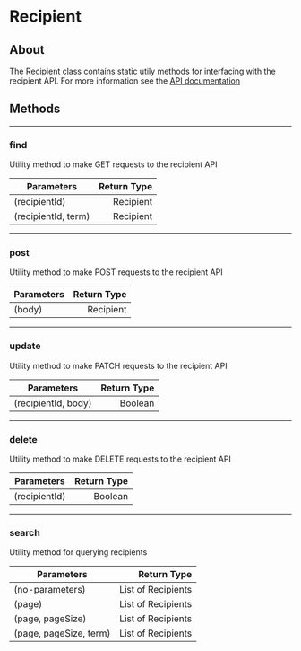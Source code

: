 # Recipient

## About
The Recipient class contains static utily methods for interfacing with the recipient API. For more information see the [API documentation](http://docs.paymentrails.com/#recipients)

## **Methods**
---
### **find**
Utility method to make GET requests to the recipient API

Parameters | Return Type
---| ---:
(recipientId) | Recipient
(recipientId, term) | Recipient


---
### **post**
Utility method to make POST requests to the recipient API

Parameters | Return Type
--- | ---:
(body) | Recipient

---
### **update**
Utility method to make PATCH requests to the recipient API

Parameters | Return Type
--- | ---:
(recipientId, body) | Boolean

---
### **delete**
Utility method to make DELETE requests to the recipient API

Parameters | Return Type
--- | ---:
(recipientId) | Boolean

---
### **search**
Utility method for querying recipients

Parameters | Return Type
--- | ---:
(no-parameters) | List of Recipients
(page) | List of Recipients
(page, pageSize) | List of Recipients
(page, pageSize, term) | List of Recipients